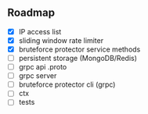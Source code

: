 ## Roadmap

- [x] IP access list  
- [x] sliding window rate limiter  
- [x] bruteforce protector service methods  
- [ ] persistent storage (MongoDB/Redis)  
- [ ] grpc api .proto  
- [ ] grpc server  
- [ ] bruteforce protector cli (grpc)
- [ ] ctx
- [ ] tests
